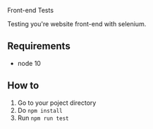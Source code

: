 Front-end Tests

Testing you're website front-end with selenium.

## Requirements
- node 10

## How to

1. Go to your poject directory
2. Do `npm install`
3. Run `npm run test`